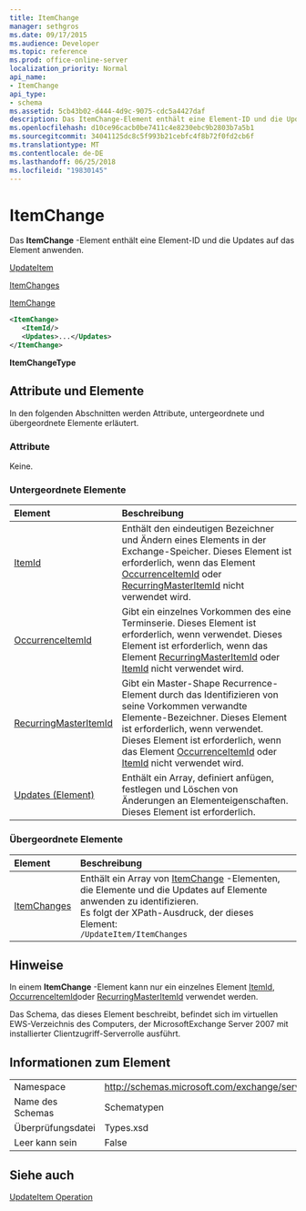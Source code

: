 ```yaml
---
title: ItemChange
manager: sethgros
ms.date: 09/17/2015
ms.audience: Developer
ms.topic: reference
ms.prod: office-online-server
localization_priority: Normal
api_name:
- ItemChange
api_type:
- schema
ms.assetid: 5cb43b02-d444-4d9c-9075-cdc5a4427daf
description: Das ItemChange-Element enthält eine Element-ID und die Updates auf das Element anwenden.
ms.openlocfilehash: d10ce96cacb0be7411c4e8230ebc9b2803b7a5b1
ms.sourcegitcommit: 34041125dc8c5f993b21cebfc4f8b72f0fd2cb6f
ms.translationtype: MT
ms.contentlocale: de-DE
ms.lasthandoff: 06/25/2018
ms.locfileid: "19830145"
---
```

# <a name="itemchange"></a>ItemChange

Das **ItemChange** -Element enthält eine Element-ID und die Updates auf das Element anwenden. 
  
[UpdateItem](updateitem.md)
  
[ItemChanges](itemchanges.md)
  
[ItemChange](itemchange.md)
  
```xml
<ItemChange>
   <ItemId/>
   <Updates>...</Updates>
</ItemChange>
```

 **ItemChangeType**
## <a name="attributes-and-elements"></a>Attribute und Elemente

In den folgenden Abschnitten werden Attribute, untergeordnete und übergeordnete Elemente erläutert.
  
### <a name="attributes"></a>Attribute

Keine.
  
### <a name="child-elements"></a>Untergeordnete Elemente

|**Element**|**Beschreibung**|
|:-----|:-----|
|[ItemId](itemid.md) <br/> |Enthält den eindeutigen Bezeichner und Ändern eines Elements in der Exchange-Speicher. Dieses Element ist erforderlich, wenn das Element [OccurrenceItemId](occurrenceitemid.md) oder [RecurringMasterItemId](recurringmasteritemid.md) nicht verwendet wird.  <br/> |
|[OccurrenceItemId](occurrenceitemid.md) <br/> |Gibt ein einzelnes Vorkommen des eine Terminserie. Dieses Element ist erforderlich, wenn verwendet. Dieses Element ist erforderlich, wenn das Element [RecurringMasterItemId](recurringmasteritemid.md) oder [ItemId](itemid.md) nicht verwendet wird.  <br/> |
|[RecurringMasterItemId](recurringmasteritemid.md) <br/> |Gibt ein Master-Shape Recurrence-Element durch das Identifizieren von seine Vorkommen verwandte Elemente-Bezeichner. Dieses Element ist erforderlich, wenn verwendet. Dieses Element ist erforderlich, wenn das Element [OccurrenceItemId](occurrenceitemid.md) oder [ItemId](itemid.md) nicht verwendet wird.  <br/> |
|[Updates (Element)](updates-item.md) <br/> |Enthält ein Array, definiert anfügen, festlegen und Löschen von Änderungen an Elementeigenschaften. Dieses Element ist erforderlich.  <br/> |
   
### <a name="parent-elements"></a>Übergeordnete Elemente

|**Element**|**Beschreibung**|
|:-----|:-----|
|[ItemChanges](itemchanges.md) <br/> |Enthält ein Array von [ItemChange](itemchange.md) -Elementen, die Elemente und die Updates auf Elemente anwenden zu identifizieren.  <br/> Es folgt der XPath-Ausdruck, der dieses Element:  <br/>  `/UpdateItem/ItemChanges` <br/> |
   
## <a name="remarks"></a>Hinweise

In einem **ItemChange** -Element kann nur ein einzelnes Element [ItemId](itemid.md), [OccurrenceItemId](occurrenceitemid.md)oder [RecurringMasterItemId](recurringmasteritemid.md) verwendet werden. 
  
Das Schema, das dieses Element beschreibt, befindet sich im virtuellen EWS-Verzeichnis des Computers, der MicrosoftExchange Server 2007 mit installierter Clientzugriff-Serverrolle ausführt.
  
## <a name="element-information"></a>Informationen zum Element

|||
|:-----|:-----|
|Namespace  <br/> |http://schemas.microsoft.com/exchange/services/2006/types  <br/> |
|Name des Schemas  <br/> |Schematypen  <br/> |
|Überprüfungsdatei  <br/> |Types.xsd  <br/> |
|Leer kann sein  <br/> |False  <br/> |
   
## <a name="see-also"></a>Siehe auch



[UpdateItem Operation](updateitem-operation.md)

